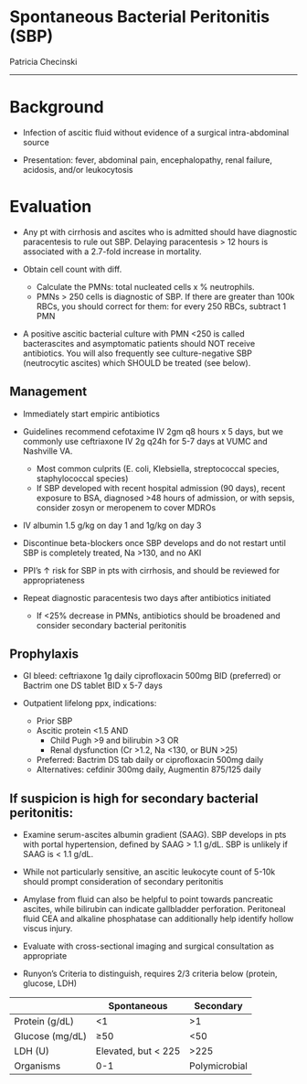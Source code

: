 # Spontaneous Bacterial Peritonitis (SBP)

Patricia Checinski

---

# Background

- Infection of ascitic fluid without evidence of a surgical intra-abdominal source

- Presentation: fever, abdominal pain, encephalopathy, renal failure, acidosis, and/or leukocytosis

# Evaluation

- Any pt with cirrhosis and ascites who is admitted should have diagnostic paracentesis to rule out SBP. Delaying paracentesis > 12 hours is associated with a 2.7-fold increase in mortality.

- Obtain cell count with diff.
    - Calculate the PMNs: total nucleated cells x % neutrophils.
    - PMNs > 250 cells is diagnostic of SBP. If there are greater than 100k RBCs, you should correct for them: for every 250 RBCs, subtract 1 PMN

- A positive ascitic bacterial culture with PMN <250 is called bacterascites and asymptomatic patients should NOT receive antibiotics. You will also frequently see culture-negative SBP (neutrocytic ascites) which SHOULD be treated (see below).

## Management

- Immediately start empiric antibiotics

- Guidelines recommend cefotaxime IV 2gm q8 hours x 5 days, but we commonly use ceftriaxone IV 2g q24h for 5-7 days at VUMC and Nashville VA.

    - Most common culprits (E. coli, Klebsiella, streptococcal species, staphylococcal species)
    - If SBP developed with recent hospital admission (90 days), recent exposure to BSA, diagnosed >48 hours of admission, or with sepsis, consider zosyn or meropenem to cover MDROs

- IV albumin 1.5 g/kg on day 1 and 1g/kg on day 3

- Discontinue beta-blockers once SBP develops and do not restart until SBP is completely treated, Na >130, and no AKI

- PPI’s ↑ risk for SBP in pts with cirrhosis, and should be reviewed for appropriateness

- Repeat diagnostic paracentesis two days after antibiotics initiated
    - If <25% decrease in PMNs, antibiotics should be broadened and consider secondary bacterial peritonitis

## Prophylaxis

- GI bleed: ceftriaxone 1g daily ciprofloxacin 500mg BID (preferred) or Bactrim one DS tablet BID x 5-7 days

- Outpatient lifelong ppx, indications:
    - Prior SBP
    - Ascitic protein <1.5 AND
        - Child Pugh >9 and bilirubin >3 OR
        - Renal dysfunction (Cr >1.2, Na <130, or BUN >25)
    - Preferred: Bactrim DS tab daily or ciprofloxacin 500mg daily
    - Alternatives: cefdinir 300mg daily, Augmentin 875/125 daily

## If suspicion is high for secondary bacterial peritonitis:

- Examine serum-ascites albumin gradient (SAAG). SBP develops in pts with portal hypertension, defined by SAAG > 1.1 g/dL. SBP is unlikely if SAAG is < 1.1 g/dL.

- While not particularly sensitive, an ascitic leukocyte count of 5-10k should prompt consideration of secondary peritonitis

- Amylase from fluid can also be helpful to point towards pancreatic ascites, while bilirubin can indicate gallbladder perforation. Peritoneal fluid CEA and alkaline phosphatase can additionally help identify hollow viscus injury.

- Evaluate with cross-sectional imaging and surgical consultation as appropriate

- Runyon’s Criteria to distinguish, requires 2/3 criteria below (protein, glucose, LDH)

|                 | Spontaneous          | Secondary     |
|-----------------|----------------------|---------------|
| Protein (g/dL)  | <1                   | >1          |
| Glucose (mg/dL) | ≥50                  | <50         |
| LDH (U)         | Elevated, but < 225  | >225        |
| Organisms       | 0-1                  | Polymicrobial |
